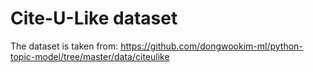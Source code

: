 # Cite-U-Like dataset
The dataset is taken from: https://github.com/dongwookim-ml/python-topic-model/tree/master/data/citeulike